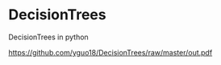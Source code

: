 # DecisionTrees
DecisionTrees  in python

https://github.com/yguo18/DecisionTrees/raw/master/out.pdf
